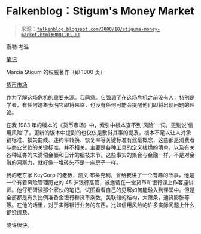 <!--yml

分类：未分类

日期：2024-05-12 22:51:46

-->

# Falkenblog：Stigum's Money Market

> 来源：[`falkenblog.blogspot.com/2008/10/stigums-money-market.html#0001-01-01`](http://falkenblog.blogspot.com/2008/10/stigums-money-market.html#0001-01-01)

泰勒·考温

[笔记](http://www.marginalrevolution.com/marginalrevolution/2008/10/marcia-stigums.html)

Marcia Stigum 的权威著作（即 1000 页）

[货币市场](http://www.amazon.com/Stigums-Money-Market-Marcia-Stigum/dp/0071448454)

作为了解这场危机的重要来源。我同意。它强调了在这场危机之前没有人，特别是学者，有任何迹象表明它即将来临，也没有任何可能会提醒他们即将出现问题的理论。

在我 1983 年的版本的《货币市场》中，索引中根本查不到'风险'一词，更别说'信用风险'了。更新的版本中提到的也仅仅是敷衍其事的提及，根本不足以让人对承销标准、损失曲线、违约率转换、恢复率等关键标准有丝毫概念，这些都是消费者与商业贷款的关键标准。并不相关。主要是各种工具的定义枯燥的清单，以及有关各种证券的未清偿金额和日计的细枝末节。这些事实的集合与金融一样，不是对金融的洞察力，就好像一堆砖头不是一座房子一样。

我的老东家 KeyCorp 的老板，凯文·布莱克利，曾给我讲了一个有趣的故事，他是一个有着风险管理历史的 45 岁银行高管，被邀请在一堂货币和银行课上作客座讲师。他仔细研读那个家伙的笔记，试图看看自己的见解如何能融入到课堂中。但是全部都是有关比例准备金银行和货币乘数，美联储的结构，大萧条，通货膨胀等等。在他的话里，对于实际银行业务的东西，比如信用风险的许多实际问题上什么都没提及。

或许很快。
